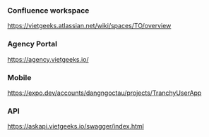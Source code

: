### Confluence workspace
https://vietgeeks.atlassian.net/wiki/spaces/TO/overview

### Agency Portal
https://agency.vietgeeks.io/

### Mobile
https://expo.dev/accounts/dangngoctau/projects/TranchyUserApp

### API
https://askapi.vietgeeks.io/swagger/index.html

